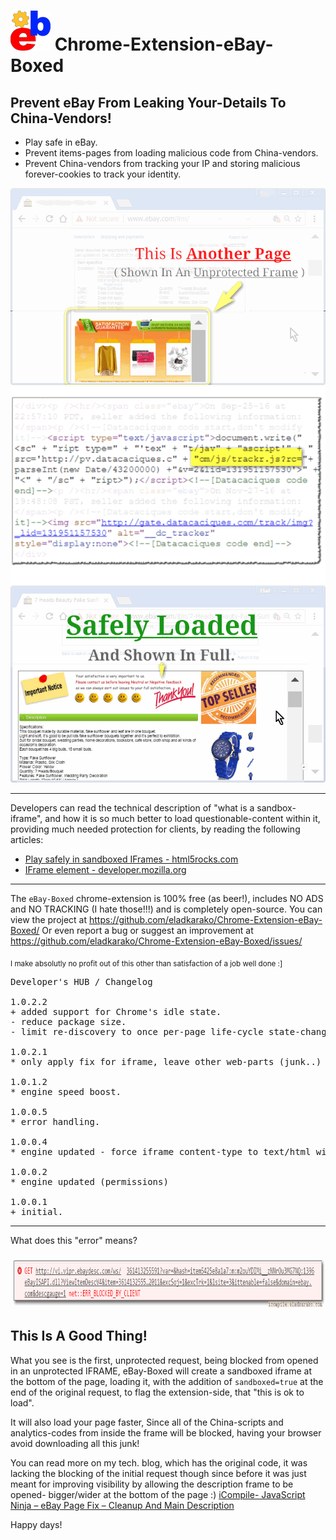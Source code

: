 <h1><img src="resources/icon.png" height="64" width="64"/> Chrome-Extension-eBay-Boxed</h1>

<h2>Prevent eBay From Leaking Your-Details To China-Vendors!</h2>

- Play safe in eBay.
- Prevent items-pages from loading malicious code from China-vendors.
- Prevent China-vendors from tracking your IP and storing malicious forever-cookies to track your identity.

<img src="resources/screenshot_1.png"/>
<img src="resources/screenshot_2.png"/>
<img src="resources/screenshot_3.png"/>

<hr/>

Developers can read the technical description of "what is a sandbox-iframe",
and how it is so much better to load questionable-content within it, providing much needed protection for clients,
by reading the following articles:
- [Play safely in sandboxed IFrames - html5rocks.com](https://www.html5rocks.com/en/tutorials/security/sandboxed-iframes/)
- [IFrame element - developer.mozilla.org](https://developer.mozilla.org/en-US/docs/Web/HTML/Element/iframe)

<hr/>

The <code>eBay-Boxed</code> chrome-extension is 100% free (as beer!), includes NO ADS and NO TRACKING (I hate those!!!) and is completely open-source.
You can view the project at https://github.com/eladkarako/Chrome-Extension-eBay-Boxed/
Or even report a bug or suggest an improvement at https://github.com/eladkarako/Chrome-Extension-eBay-Boxed/issues/

<sub>I make absolutly no profit out of this other than satisfaction of a job well done :]</sub>

<pre>
Developer's HUB / Changelog

1.0.2.2
+ added support for Chrome's idle state.
- reduce package size.
- limit re-discovery to once per-page life-cycle state-change (load/ready).

1.0.2.1
* only apply fix for iframe, leave other web-parts (junk..) untouched.

1.0.1.2
* engine speed boost.

1.0.0.5
* error handling.

1.0.0.4
* engine updated - force iframe content-type to text/html with UTF-8 charset.

1.0.0.2
* engine updated (permissions)

1.0.0.1
+ initial.
</pre>

<hr/>

What does this "error" means?

<img src="resources/blocked_connection_explained.png" height="86" width="941"/>
<h2>This Is A Good Thing!</h2>
What you see is the first, unprotected request, being blocked from opened in an unprotected IFRAME,
eBay-Boxed will create a sandboxed iframe at the bottom of the page, loading it,
with the addition of <code>sandboxed=true</code> at the end of the original request, to flag the extension-side,
that "this is ok to load".

It will also load your page faster,
Since all of the China-scripts and analytics-codes from inside the frame will be blocked, having your browser avoid downloading all this junk!

You can read more on my tech. blog, which has the original code,
it was lacking the blocking of the initial request though since before it was just meant for improving visibility by allowing the description frame to be opened- bigger/wider at the bottom of the page :)
[iCompile-  JavaScript Ninja – eBay Page Fix – Cleanup And Main Description](http://icompile.eladkarako.com/ebay-page-fix/)

Happy days!

<!-- <a href="https://paypal.me/e1adkarak0"><img src="https://www.paypalobjects.com/webstatic/mktg/Logo/pp-logo-100px.png" alt="PayPal Donation"></a> -->